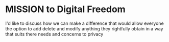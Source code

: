 # MISSION to Digital Freedom

I'd like to discuss how we can make a difference that would allow everyone the option to add delete and modify anything they rightfully obtain in a way that suits there needs and concerns to privacy

